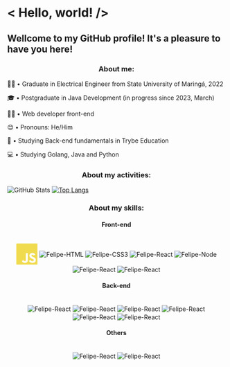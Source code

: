 # < Hello, world! />

## Wellcome to my GitHub profile! It's a pleasure to have you here!

<h3 align="center"> About me: </h3>

👨‍🎓 • Graduate in Electrical Engineer from State University of Maringá, 2022 

🎓 • Postgraduate in Java Development (in progress since 2023, March)

👨‍💻 • Web developer front-end

😊 • Pronouns: He/Him

🚀 • Studying Back-end fundamentals in Trybe Education

💻 • Studying Golang, Java and Python


<h3 align="center"> About my activities: </h3>

![GitHub Stats](https://github-readme-stats.vercel.app/api?username=feliperech&theme=radical) [![Top Langs](https://github-readme-stats.vercel.app/api/top-langs/?username=feliperech&theme=radical)](https://github.com/feliperech/github-readme-stats)

<h3 align="center"> About my skills: </h3>

<h4  align="center"> Front-end </h4>

<div  align="center" style="display: inline_block"><br>
  <img align="center" alt="Felipe-Js" width="50px" src="https://raw.githubusercontent.com/devicons/devicon/master/icons/javascript/javascript-plain.svg">
  <img align="center" alt="Felipe-HTML" width="50px"  src="https://cdn.jsdelivr.net/gh/devicons/devicon/icons/html5/html5-original-wordmark.svg"  />
  <img align="center" alt="Felipe-CSS3" width="50px" src="https://cdn.jsdelivr.net/gh/devicons/devicon/icons/css3/css3-original-wordmark.svg" />
  <img align="center" alt="Felipe-React" width="50px" src="https://cdn.jsdelivr.net/gh/devicons/devicon/icons/react/react-original.svg" />
  <img align="center" alt="Felipe-Node" width="50px"  src="https://cdn.jsdelivr.net/gh/devicons/devicon/icons/nodejs/nodejs-original.svg" />
<img align="center" alt="Felipe-React" width="50px"  src="https://cdn.jsdelivr.net/gh/devicons/devicon/icons/sass/sass-original.svg" />
<img align="center" alt="Felipe-React" width="50px"  src="https://cdn.jsdelivr.net/gh/devicons/devicon/icons/tailwindcss/tailwindcss-original-wordmark.svg" />
</div>

<h4  align="center"> Back-end </h4>
<div  align="center" style="display: inline_block"><br>
<img align="center" alt="Felipe-React" width="50px"  src="https://cdn.jsdelivr.net/gh/devicons/devicon/icons/docker/docker-original.svg" />
<img align="center" alt="Felipe-React" width="50px"  src="https://cdn.jsdelivr.net/gh/devicons/devicon/icons/mysql/mysql-original-wordmark.svg" />

<img align="center" alt="Felipe-React" width="50px"  src="https://cdn.jsdelivr.net/gh/devicons/devicon/icons/java/java-original-wordmark.svg" />
<img align="center" alt="Felipe-React" width="50px"  src="https://cdn.jsdelivr.net/gh/devicons/devicon/icons/python/python-original-wordmark.svg" />
<img align="center" alt="Felipe-React" width="50px"  src="https://cdn.jsdelivr.net/gh/devicons/devicon/icons/go/go-original-wordmark.svg" />
<img align="center" alt="Felipe-React" width="50px"  src="https://cdn.jsdelivr.net/gh/devicons/devicon/icons/c/c-original.svg" />
</div>

<h4  align="center" > Others </h4>

<div align="center" style="display: inline_block"><br>


<img align="center" alt="Felipe-React" width="50px"  src="https://cdn.jsdelivr.net/gh/devicons/devicon/icons/linux/linux-original.svg" />

<img align="center" alt="Felipe-React" width="50px"  src="https://cdn.jsdelivr.net/gh/devicons/devicon/icons/arduino/arduino-original-wordmark.svg" />

</div>
